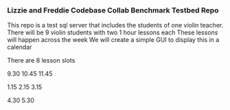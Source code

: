 ### Lizzie and Freddie Codebase Collab Benchmark Testbed Repo

This repo is a test sql server that includes the students of one violin teacher. 
There will be 9 violin students with two 1 hour lessons each 
These lessons will happen across the week
We will create a simple GUI to display this in a calendar

There are 8 lesson slots 

9.30
10.45
11.45

1.15
2.15
3.15

4.30
5.30

